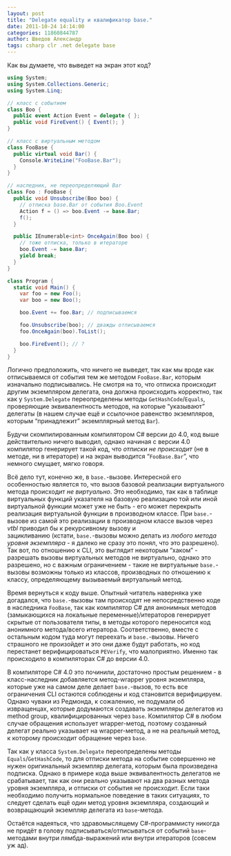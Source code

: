 ```yaml
---
layout: post
title: "Delegate equality и квалификатор base."
date: 2011-10-24 14:14:00
categories: 11860844787
author: Шведов Александр
tags: csharp clr .net delegate base
---
```

Как вы думаете, что выведет на экран этот код?

```c#
using System;
using System.Collections.Generic;
using System.Linq;

// класс с событием
class Boo {
  public event Action Event = delegate { };
  public void FireEvent() { Event(); }
}

// класс с виртуальным методом
class FooBase {
  public virtual void Bar() {
    Console.WriteLine("FooBase.Bar");
  }
}

// наследник, не переопределяющий Bar
class Foo : FooBase {
  public void Unsubscribe(Boo boo) {
    // отписка base.Bar от события Boo.Event
    Action f = () => boo.Event -= base.Bar;
    f();
  }

  public IEnumerable<int> OnceAgain(Boo boo) {
    // тоже отписка, только в итераторе
    boo.Event -= base.Bar;
    yield break;
  }
}

class Program {
  static void Main() {
    var foo = new Foo();
    var boo = new Boo();

    boo.Event += foo.Bar; // подписываемся

    foo.Unsubscribe(boo); // дважды отписываемся
    foo.OnceAgain(boo).ToList();

    boo.FireEvent(); // ?
  }
}

```

Логично предположить, что ничего не выведет, так как мы вроде как отписываемся от события тем же методом `FooBase.Bar`, которым изначально подписывались. Не смотря на то, что отписка происходит другим экземпляром делегата, она должна происходить корректно, так как у `System.Delegate` переопределены методы `GetHashCode`/`Equals`, проверяющие эквивалентность методов, на которые “указывают” делегаты (в нашем случае ещё и ссылочное равенство экземпляров, которым “принадлежит” экземплярный метод `Bar`).

Будучи скомпилированным компилятором C# версии до 4.0, код выше действительно ничего выводил, однако начиная с версии 4.0 компилятор генерирует такой код, что *отписки не происходит* (не в методе, ни в итераторе) и на экран выводится “`FooBase.Bar`”, что немного смущает, мягко говоря.

Всё дело тут, конечно же, в `base.`-вызове. Интересной его особенностью является то, что вызов базовой реализации виртуального метода происходит *не виртуально*. Это необходимо, так как в таблице виртуальных функций указателя на базовую реализацию той или иной виртуальной функции может уже не быть - его может перекрыть реализация виртуальной функции в производном классе. При `base.`-вызове из самой это реализации в производном классе вызов через *vtbl* приводил бы к рекурсивному вызову и зацикливанию (кстати, `base.`-вызовы можно делать из *любого метода уровня экземпляра* - я далеко не сразу это понял, что это разрешено). Так вот, по отношению к CLI, это выглядит некоторым “хаком” - разрешать вызовы виртуальных методов не виртуально, однако это разрешено, но с важным ограничением - такие не виртуальные `base.`-вызовы возможны только из классов, производных по отношению к классу, определяющему вызываемый виртуальный метод.

Время вернуться к коду выше. Опытный читатель наверняка уже догадался, что `base.`-вызовы там происходят не непосредственно коде в наследника `FooBase`, так как компилятор C# для анонимных методов (замыкающихся на локальные переменные)/итераторов генерирует скрытые от пользователя типы, в методы которого переносится код анонимного метода/всего итератора. Соответственно, вместе с остальным кодом туда могут переехать и `base.`-вызовы. Ничего страшного не произойдет и это они даже будут работать, но код перестанет верифицироваться `PEVerify`, что малоприятно. Именно так происходило в компиляторах C# до версии 4.0.

В компиляторе C# 4.0 это починили, достаточно простым решением - в класс-наследник добавляется метод-wrapper уровня экземпляра, которые уже на самом деле делает `base.`-вызов, то есть все ограничения CLI остаются соблюдены и код становится верифицируем. Однако чуваки из Редмонда, к сожалению, не подумали об извращенцах, которые додумаются создавать экземпляры делегатов из method group, квалифицированных через `base`. Компилятор C# в любом случае обращения использует wrapper-метод, поэтому созданный делегат реально указывает на wrapper-метод, а не на реальный метод, к которому происходит обращение через `base`.

Так как у класса `System.Delegate` переопределены методы `Equals`/`GetHashCode`, то для отписки метода на событие совершенно не нужен оригинальный экземпляр делегата, которым была произведена подписка. Однако в примере кода выше эквивалентность делегатов не срабатывает, так как они реально указывают на два разных метода уровня экземпляра, и отписки от события не происходит. Если таки необходимо получить нормальное поведение в таких ситуациях, то следует сделать ещё один метод уровня экземпляра, создающий и возвращающий экземпляр делегата из `base`-метода.

Остаётся надеяться, что здравомыслящему C#-программисту никогда не придёт в голову подписываться/отписываться от событий `base`-методами внутри лямбда-выражений или внутри итераторов (совсем уж ад).